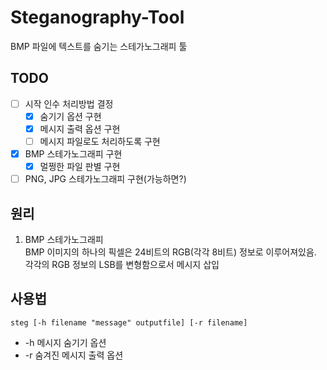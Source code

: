 # Steganography-Tool
BMP 파일에 텍스트를 숨기는 스테가노그래피 툴

## TODO
- [ ] 시작 인수 처리방법 결정
  - [x] 숨기기 옵션 구현
  - [x] 메시지 출력 옵션 구현
  - [ ] 메시지 파일로도 처리하도록 구현
- [x] BMP 스테가노그래피 구현
  - [x] 멀쩡한 파일 판별 구현
- [ ] PNG, JPG 스테가노그래피 구현(가능하면?)

## 원리
  1. BMP 스테가노그래피  
    BMP 이미지의 하나의 픽셀은 24비트의 RGB(각각 8비트) 정보로 이루어져있음.  
    각각의 RGB 정보의 LSB를 변형함으로서 메시지 삽입

## 사용법
    steg [-h filename "message" outputfile] [-r filename]
  * -h 메시지 숨기기 옵션
  * -r 숨겨진 메시지 출력 옵션